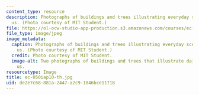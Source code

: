 ```yaml
---
content_type: resource
description: Photographs of buildings and trees illustrating everyday scenes around
  us. (Photo courtesy of MIT Student.)
file: https://ol-ocw-studio-app-production.s3.amazonaws.com/courses/ec-050-recreate-experiments-from-history-inform-the-future-from-the-past-galileo-january-iap-2010/de2e7c68881a2447a2c91846bce11718_ec-050iap10-th.jpg
file_type: image/jpeg
image_metadata:
  caption: Photographs of buildings and trees illustrating everyday scenes around
    us. (Photo courtesy of MIT Student.)
  credit: Photo courtesy of MIT Student.
  image-alt: Two photographs of buildings and trees that illustrate daily scenes surrounding
    us.
resourcetype: Image
title: ec-050iap10-th.jpg
uid: de2e7c68-881a-2447-a2c9-1846bce11718
---
```

